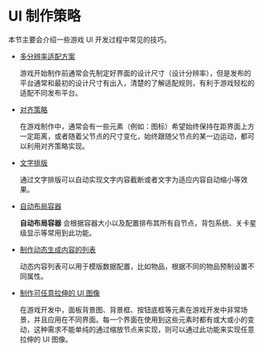 # UI 制作策略

本节主要会介绍一些游戏 UI 开发过程中常见的技巧。

- [多分辨率适配方案](multi-resolution.md)

    游戏开始制作前通常会先制定好界面的设计尺寸（设计分辨率），但是发布的平台通常和最初的设计尺寸有出入，清楚的了解适配规则，有利于游戏轻松的适配不同发布平台。

- [对齐策略](widget-align.md)

    在游戏制作中，通常会有一些元素（例如：图标）希望始终保持在距界面上方一定距离，或者随着父节点的尺寸变化，始终跟随父节点的某一边运动，都可以利用对齐策略实现。

- [文字排版](label-layout.md)

    通过文字排版可以自动实现文字内容截断或者文字为适应内容自动缩小等效果。

- [自动布局容器](auto-layout.md)

    **自动布局容器** 会根据容器大小以及配置排布其所有自节点，背包系统、关卡星级显示等常用到此功能。

- [制作动态生成内容的列表](list-with-data.md)

    动态内容列表可以用于模版数据配置，比如物品，根据不同的物品预制设置不同属性。

- [制作可任意拉伸的 UI 图像](trim.md)

    在游戏开发中，面板背景图、背景框、按钮底框等元素在游戏开发中非常场景，并且应用在不同界面。每一个界面在使用到这些元素时都有或大或小的变动，这种需求不能单纯的通过缩放节点来实现，则可以通过此功能来实现任意拉伸的 UI 图像。
